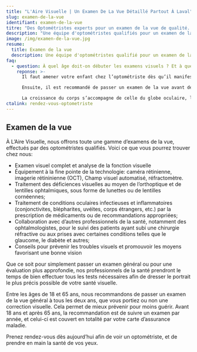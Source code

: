 ```yaml
---
title: "L'Aire Visuelle | Un Examen De La Vue Détaillé Partout À Laval"
slug: examen-de-la-vue
identifiant: examen-de-la-vue
titre: "Des Optométristes experts pour un examen de la vue de qualité. Faites confiance à notre service d'optométrie renommé."
description: "Une équipe d'optométristes qualifiés pour un examen de la vue fiable."
image: /img/examen-de-la-vue.jpg
resume:
  title: Examen de la vue
  description: Une équipe d'optométristes qualifié pour un examen de la vue fiable.
faq: 
  - question: À quel âge doit-on débuter les examens visuels ? Et à quelle fréquence par la suite?
    reponse: >-
      Il faut amener votre enfant chez l’optométriste dès qu’il manifeste une plainte visuelle ou un comportement vous faisant douter d’un problème de vision. Dès l’âge de trois ans, à l’aide de dessins et de tests objectifs, l’optométriste pourra identifier le trouble visuel de votre enfant. 

      Ensuite, il est recommandé de passer un examen de la vue avant de débuter la maternelle pour s’assurer du bon fonctionnement du système visuel, car ce dernier peut avoir un impact important sur l’apprentissage.

      La croissance du corps s’accompagne de celle du globe oculaire, la vision peut changer et un examen visuel annuel est fortement recommandé. De plus, personne n’est à l’abri des maladies oculaires et des complications! Certaines pathologies s’installent sans symptômes préalables. Faire vérifier la santé de vos yeux une fois par année vous permet de bénéficier de la meilleure santé oculaire possible et de la meilleure vision s’y associant.
ctalink: rendez-vous-optometriste
---
```


## Examen de la vue

À L’Aire Visuelle, nous offrons toute une gamme d’examens de la vue, effectués par des optométristes qualifiés. Voici ce que vous pourrez trouver chez nous:

- Examen visuel complet et analyse de la fonction visuelle
- Équipement à la fine pointe de la technologie: caméra rétinienne, imagerie rétininienne (OCT), Champ visuel automatisé, réfractomètre.
- Traitement des déficiences visuelles au moyen de l’orthoptique et de lentilles ophtalmiques, sous forme de lunettes ou de lentilles cornéennes;
- Traitement de conditions oculaires infectieuses et inflammatoires (conjonctivites, blépharites, uvéites, corps étrangers, etc.) par la prescription de médicaments ou de recommandations appropriées;
- Collaboration avec d’autres professionnels de la santé, notamment des ophtalmologistes, pour le suivi des patients ayant subi une chirurgie réfractive ou aux prises avec certaines conditions telles que le glaucome, le diabète et autres;
- Conseils pour prévenir les troubles visuels et promouvoir les moyens favorisant une bonne vision

Que ce soit pour simplement passer un examen général ou pour une évaluation plus approfondie, nos professionnels de la santé prendront le temps de bien effectuer tous les tests nécessaires afin de dresser le portrait le plus précis possible de votre santé visuelle. 

Entre les âges de 18 et 65 ans, nous recommandons de passer un examen de la vue général à tous les deux ans, que vous portiez ou non une correction visuelle. Cela permet de mieux prévenir pour moins guérir. Avant 18 ans et après 65 ans, la recommandation est de suivre un examen par année, et celui-ci est couvert en totalité par votre carte d’assurance maladie. 

Prenez rendez-vous dès aujourd’hui afin de voir un optométriste, et de prendre en main la santé de vos yeux.
